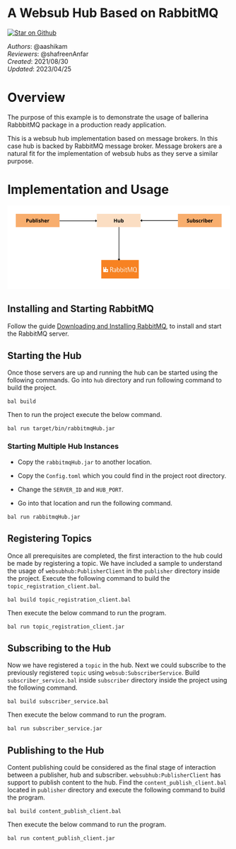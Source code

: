 # A Websub Hub Based on RabbitMQ

[![Star on Github](https://img.shields.io/badge/-Star%20on%20Github-blue?style=social&logo=github)](https://github.com/ballerina-platform/module-ballerinax-rabbitmq)

_Authors_: @aashikam      
_Reviewers_: @shafreenAnfar  
_Created_: 2021/08/30  
_Updated_: 2023/04/25

# Overview

The purpose of this example is to demonstrate the usage of ballerina RabbbitMQ package in a production ready application. 

This is a websub hub implementation based on message brokers. In this case hub is backed by RabbitMQ message broker. Message brokers are a natural fit for the implementation of websub hubs as they serve a similar purpose.

# Implementation and Usage

![hub](hub.png)

## Installing and Starting RabbitMQ

Follow the guide [Downloading and Installing RabbitMQ](https://www.rabbitmq.com/download.html), to install and start the RabbitMQ server.

## Starting the Hub
Once those servers are up and running the hub can be started using the following commands. Go into `hub` directory and run following command to build the project.
```shell
bal build 
```

Then to run the project execute the below command.
```shell
bal run target/bin/rabbitmqHub.jar
```

### Starting Multiple Hub Instances

* Copy the `rabbitmqHub.jar` to another location.

* Copy the `Config.toml` which you could find in the project root directory.

* Change the `SERVER_ID` and `HUB_PORT`.

* Go into that location and run the following command.
```shell
bal run rabbitmqHub.jar
```

## Registering Topics
Once all prerequisites are completed, the first interaction to the hub could be made by registering a topic. We have included a sample to understand the usage of `websubhub:PublisherClient` in the `publisher` directory inside the project. Execute the following command to build the `topic_registration_client.bal`.

```shell
bal build topic_registration_client.bal
```

Then execute the below command to run the program.

```shell
bal run topic_registration_client.jar
```

## Subscribing to the Hub
Now we have registered a `topic` in the hub. Next we could subscribe to the previously registered `topic` using `websub:SubscriberService`. Build `subscriber_service.bal` inside `subscriber` directory inside the project using the following command.

```shell
bal build subscriber_service.bal
```

Then execute the below command to run the program.

```shell
bal run subscriber_service.jar
```

## Publishing to the Hub
Content publishing could be considered as the final stage of interaction between a publisher, hub and subscriber. `websubhub:PublisherClient` has support to publish content to the hub. Find the `content_publish_client.bal` located in `publisher` directory and execute the following command to build the program.

```shell
bal build content_publish_client.bal
```

Then execute the below command to run the program.

```shell
bal run content_publish_client.jar
```
